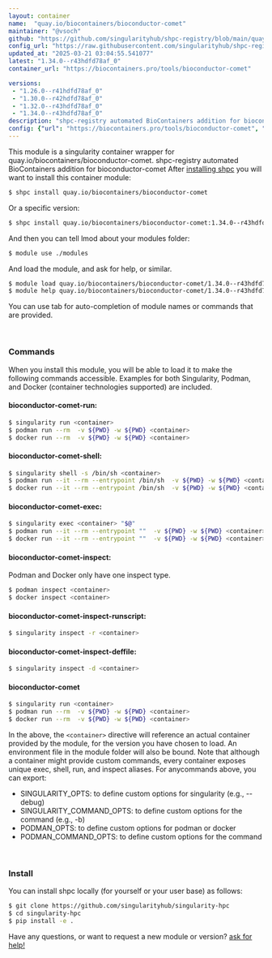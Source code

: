 ```yaml
---
layout: container
name:  "quay.io/biocontainers/bioconductor-comet"
maintainer: "@vsoch"
github: "https://github.com/singularityhub/shpc-registry/blob/main/quay.io/biocontainers/bioconductor-comet/container.yaml"
config_url: "https://raw.githubusercontent.com/singularityhub/shpc-registry/main/quay.io/biocontainers/bioconductor-comet/container.yaml"
updated_at: "2025-03-21 03:04:55.541077"
latest: "1.34.0--r43hdfd78af_0"
container_url: "https://biocontainers.pro/tools/bioconductor-comet"

versions:
 - "1.26.0--r41hdfd78af_0"
 - "1.30.0--r42hdfd78af_0"
 - "1.32.0--r43hdfd78af_0"
 - "1.34.0--r43hdfd78af_0"
description: "shpc-registry automated BioContainers addition for bioconductor-comet"
config: {"url": "https://biocontainers.pro/tools/bioconductor-comet", "maintainer": "@vsoch", "description": "shpc-registry automated BioContainers addition for bioconductor-comet", "latest": {"1.34.0--r43hdfd78af_0": "sha256:0b1926d8cee2644fa368f13fdb583a739b8b2f383c126f2c052bfc744ee3a8d9"}, "tags": {"1.26.0--r41hdfd78af_0": "sha256:7ad088e7b1589b6cb3b5e7f8707939bf5ca27119c9648d39071408fce8f5068f", "1.30.0--r42hdfd78af_0": "sha256:14caa2ebf4f7df475477037e22845082de2b0d28c968aab534cc879de35e6fc3", "1.32.0--r43hdfd78af_0": "sha256:885ebf58ead4e2054e9ef2d966d7f1aa9bbe35264f640be8dd5df447c00e1c12", "1.34.0--r43hdfd78af_0": "sha256:0b1926d8cee2644fa368f13fdb583a739b8b2f383c126f2c052bfc744ee3a8d9"}, "docker": "quay.io/biocontainers/bioconductor-comet"}
---
```


This module is a singularity container wrapper for quay.io/biocontainers/bioconductor-comet.
shpc-registry automated BioContainers addition for bioconductor-comet
After [installing shpc](#install) you will want to install this container module:


```bash
$ shpc install quay.io/biocontainers/bioconductor-comet
```

Or a specific version:

```bash
$ shpc install quay.io/biocontainers/bioconductor-comet:1.34.0--r43hdfd78af_0
```

And then you can tell lmod about your modules folder:

```bash
$ module use ./modules
```

And load the module, and ask for help, or similar.

```bash
$ module load quay.io/biocontainers/bioconductor-comet/1.34.0--r43hdfd78af_0
$ module help quay.io/biocontainers/bioconductor-comet/1.34.0--r43hdfd78af_0
```

You can use tab for auto-completion of module names or commands that are provided.

<br>

### Commands

When you install this module, you will be able to load it to make the following commands accessible.
Examples for both Singularity, Podman, and Docker (container technologies supported) are included.

#### bioconductor-comet-run:

```bash
$ singularity run <container>
$ podman run --rm  -v ${PWD} -w ${PWD} <container>
$ docker run --rm  -v ${PWD} -w ${PWD} <container>
```

#### bioconductor-comet-shell:

```bash
$ singularity shell -s /bin/sh <container>
$ podman run --it --rm --entrypoint /bin/sh  -v ${PWD} -w ${PWD} <container>
$ docker run --it --rm --entrypoint /bin/sh  -v ${PWD} -w ${PWD} <container>
```

#### bioconductor-comet-exec:

```bash
$ singularity exec <container> "$@"
$ podman run --it --rm --entrypoint ""  -v ${PWD} -w ${PWD} <container> "$@"
$ docker run --it --rm --entrypoint ""  -v ${PWD} -w ${PWD} <container> "$@"
```

#### bioconductor-comet-inspect:

Podman and Docker only have one inspect type.

```bash
$ podman inspect <container>
$ docker inspect <container>
```

#### bioconductor-comet-inspect-runscript:

```bash
$ singularity inspect -r <container>
```

#### bioconductor-comet-inspect-deffile:

```bash
$ singularity inspect -d <container>
```



#### bioconductor-comet

```bash
$ singularity run <container>
$ podman run --rm  -v ${PWD} -w ${PWD} <container>
$ docker run --rm  -v ${PWD} -w ${PWD} <container>
```


In the above, the `<container>` directive will reference an actual container provided
by the module, for the version you have chosen to load. An environment file in the
module folder will also be bound. Note that although a container
might provide custom commands, every container exposes unique exec, shell, run, and
inspect aliases. For anycommands above, you can export:

 - SINGULARITY_OPTS: to define custom options for singularity (e.g., --debug)
 - SINGULARITY_COMMAND_OPTS: to define custom options for the command (e.g., -b)
 - PODMAN_OPTS: to define custom options for podman or docker
 - PODMAN_COMMAND_OPTS: to define custom options for the command

<br>

### Install

You can install shpc locally (for yourself or your user base) as follows:

```bash
$ git clone https://github.com/singularityhub/singularity-hpc
$ cd singularity-hpc
$ pip install -e .
```

Have any questions, or want to request a new module or version? [ask for help!](https://github.com/singularityhub/singularity-hpc/issues)